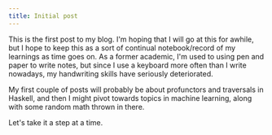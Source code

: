 ```yaml
---
title: Initial post
---
```


This is the first post to my blog. I'm hoping that I will go at this for awhile, but I hope to
keep this as a sort of continual notebook/record of my learnings as time goes on. As a former
academic, I'm used to using pen and paper to write notes, but since I use a keyboard more often
than I write nowadays, my handwriting skills have seriously deteriorated.

My first couple of posts will probably be about profunctors and traversals in Haskell, and then
I might pivot towards topics in machine learning, along with some random math thrown in there.

Let's take it a step at a time.